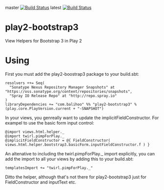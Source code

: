 master [![Build Status](https://travis-ci.org/balihoo/play2-bootstrap3.png?branch=master)](https://travis-ci.org/balihoo/play2-bootstrap3)
latest [![Build Status](https://travis-ci.org/balihoo/play2-bootstrap3.png)](https://travis-ci.org/balihoo/play2-bootstrap3)

play2-bootstrap3
================

View Helpers for Bootstrap 3 in Play 2


Using
===============
First you must add the play2-boostrap3 package to your build.sbt:
```
resolvers ++= Seq(
  "Sonatype Nexus Repository Manager Snapshots" at "https://oss.sonatype.org/content/repositories/snapshots",
  "Spray IO Release Repo" at "http://repo.spray.io"
)
libraryDependencies += "com.balihoo" %% "play2-bootstrap3" % (play.core.PlayVersion.current + "-SNAPSHOT")
```

In your views, you genreally want to update the implicitFieldConstructor. For exampel to use the basic form input control:
```
@import views.html.helper._
@import twirl.pimpForPlay._
@implicitFieldConstructor = @{ FieldConstructor( views.html.helper.bootstrap3.basicForm.inputFieldConstructor.f ) }
```

An altenative to including the twirl.pimpForPlay._ import explicitly, you can add the import to all your views by adding this to your build.sbt:
```
templatesImport += "twirl.pimpForPlay._"
```

Ditto the helper, although that's not there for play2-bootstrap3 just for FieldConstructor and inputText etc.
